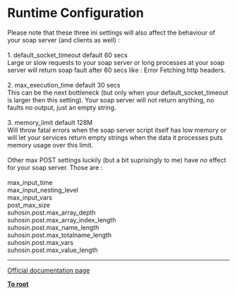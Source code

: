 # Runtime Configuration



Please note that these three ini settings will also affect the behaviour of your soap server (and clients as well) :<br><br>1. default_socket_timeout default 60 secs<br>Large or slow requests to your soap server or long processes at your soap server will return soap fault after 60 secs like : Error Fetching http headers.<br><br>2. max_execution_time default 30 secs<br>This can be the next bottleneck (but only when your default_socket_timeout is larger then this setting). Your soap server will not return anything, no faults no output, just an empty string.<br><br>3. memory_limit default 128M<br>Will throw fatal errors when the soap server script itself has low memory or will let your services return empty strings when the data it processes puts memory usage over this limit.<br><br>Other max POST settings luckily (but a bit suprisingly to me) have _no_ effect for your soap server. Those are : <br><br>max_input_time<br>max_input_nesting_level<br>max_input_vars<br>post_max_size<br>suhosin.post.max_array_depth<br>suhosin.post.max_array_index_length<br>suhosin.post.max_name_length<br>suhosin.post.max_totalname_length<br>suhosin.post.max_vars<br>suhosin.post.max_value_length  

---

[Official documentation page](https://www.php.net/manual/en/soap.configuration.php)

**[To root](/README.md)**